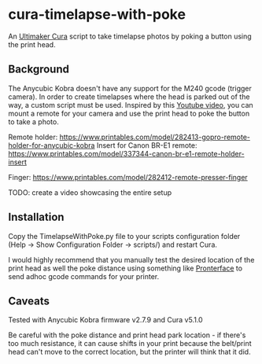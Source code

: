 # cura-timelapse-with-poke

An [Ultimaker Cura](https://ultimaker.com/software/ultimaker-cura) script to take timelapse photos by poking a button using the print head.


## Background
The Anycubic Kobra doesn't have any support for the M240 gcode (trigger camera). In order to create timelapses where the head is parked out of the way, a custom script must be used. Inspired by this [Youtube video](https://www.youtube.com/watch?v=NawlHlLH4Zg), you can mount a remote for your camera and use the print head to poke the button to take a photo.

Remote holder: https://www.printables.com/model/282413-gopro-remote-holder-for-anycubic-kobra
Insert for Canon BR-E1 remote: https://www.printables.com/model/337344-canon-br-e1-remote-holder-insert

Finger: https://www.printables.com/model/282412-remote-presser-finger

TODO: create a video showcasing the entire setup

## Installation
Copy the TimelapseWithPoke.py file to your scripts configuration folder (Help -> Show Configuration Folder -> scripts/) and restart Cura.

I would highly recommend that you manually test the desired location of the print head as well the poke distance using something like [Pronterface](https://www.pronterface.com/) to send adhoc gcode commands for your printer.

## Caveats
Tested with Anycubic Kobra firmware v2.7.9 and Cura v5.1.0

Be careful with the poke distance and print head park location - if there's too much resistance, it can cause shifts in your print because the belt/print head can't move to the correct location, but the printer will think that it did.
